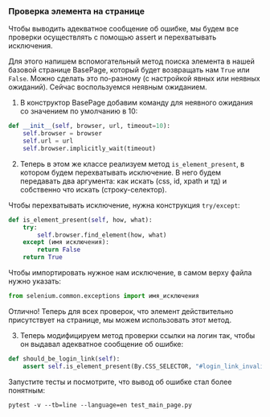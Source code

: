 ### Проверка элемента на странице
Чтобы выводить адекватное сообщение об ошибке, мы будем все проверки осуществлять с помощью assert и перехватывать исключения.

Для этого напишем вспомогательный метод поиска элемента в нашей базовой странице BasePage, который будет возвращать нам ```True``` или ```False```. Можно сделать это по-разному (с настройкой явных или неявных ожиданий). Сейчас воспользуемся неявным ожиданием.

1. В конструктор BasePage добавим команду для неявного ожидания со значением по умолчанию в 10:

```python
def __init__(self, browser, url, timeout=10):
    self.browser = browser
    self.url = url
    self.browser.implicitly_wait(timeout)
```
2. Теперь в этом же классе реализуем метод ```is_element_present```, в котором будем перехватывать исключение. В него будем передавать два аргумента: как искать (css, id, xpath и тд) и собственно что искать (строку-селектор). 

Чтобы перехватывать исключение, нужна конструкция ```try/except```: 

```python
def is_element_present(self, how, what):
    try:
        self.browser.find_element(how, what)
    except (имя исключения):
        return False
    return True
```
Чтобы импортировать нужное нам исключение, в самом верху файла нужно указать: 

```python
from selenium.common.exceptions import имя_исключения
```
Отлично! Теперь для всех проверок, что элемент действительно присутствует на странице, мы можем использовать этот метод. 

3. Теперь модифицируем метод проверки ссылки на логин так, чтобы он выдавал адекватное сообщение об ошибке: 

```python
def should_be_login_link(self):
    assert self.is_element_present(By.CSS_SELECTOR, "#login_link_invalid"), "Login link is not presented"
```
Запустите тесты и посмотрите, что вывод об ошибке стал более понятным: 

```pytest -v --tb=line --language=en test_main_page.py```
